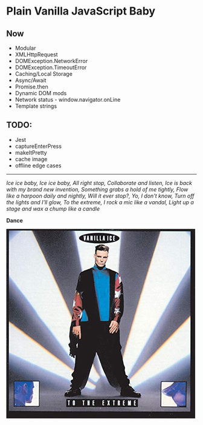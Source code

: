 # Plain Vanilla JavaScript Baby

## Now
* Modular
* XMLHttpRequest
* DOMException.NetworkError
* DOMException.TimeoutError
* Caching/Local Storage
* Async/Await
* Promise.then
* Dynamic DOM mods
* Network status - window.navigator.onLine
* Template strings

## TODO:

* Jest
* captureEnterPress
* makeItPretty
* cache image
* offline edge cases

<hr>

*Ice ice baby, Ice ice baby, All right stop, Collaborate and listen, Ice is back with my brand new invention, Something grabs a hold of me tightly, Flow like a harpoon daily and nightly, Will it ever stop?, Yo, I don't know, Turn off the lights and I'll glow, To the extreme, I rock a mic like a vandal, Light up a stage and wax a chump like a candle*

**Dance**

![Vanilla Ice - To The Extreme album cover](vi.jpg)